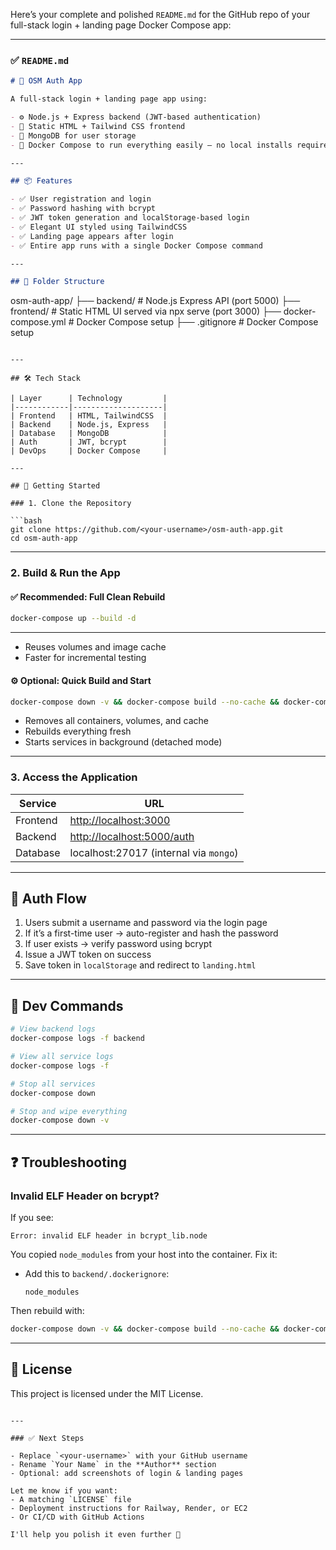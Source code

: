 Here’s your complete and polished `README.md` for the GitHub repo of your full-stack login + landing page Docker Compose app:

---

### ✅ `README.md`

```markdown
# 🧠 OSM Auth App

A full-stack login + landing page app using:

- ⚙️ Node.js + Express backend (JWT-based authentication)
- 🎨 Static HTML + Tailwind CSS frontend
- 🍃 MongoDB for user storage
- 🐳 Docker Compose to run everything easily — no local installs required

---

## 📦 Features

- ✅ User registration and login
- ✅ Password hashing with bcrypt
- ✅ JWT token generation and localStorage-based login
- ✅ Elegant UI styled using TailwindCSS
- ✅ Landing page appears after login
- ✅ Entire app runs with a single Docker Compose command

---

## 📁 Folder Structure

```

osm-auth-app/
├── backend/           # Node.js Express API (port 5000)
├── frontend/          # Static HTML UI served via npx serve (port 3000)
├── docker-compose.yml # Docker Compose setup
├── .gitignore         # Docker Compose setup


````

---

## 🛠️ Tech Stack

| Layer      | Technology         |
|------------|--------------------|
| Frontend   | HTML, TailwindCSS  |
| Backend    | Node.js, Express   |
| Database   | MongoDB            |
| Auth       | JWT, bcrypt        |
| DevOps     | Docker Compose     |

---

## 🚀 Getting Started

### 1. Clone the Repository

```bash
git clone https://github.com/<your-username>/osm-auth-app.git
cd osm-auth-app
````

---

### 2. Build & Run the App

#### ✅ Recommended: Full Clean Rebuild

```bash
docker-compose up --build -d
```
---

* Reuses volumes and image cache
* Faster for incremental testing

#### ⚙️ Optional: Quick Build and Start

```bash
docker-compose down -v && docker-compose build --no-cache && docker-compose up -d
```

* Removes all containers, volumes, and cache
* Rebuilds everything fresh
* Starts services in background (detached mode)

---

### 3. Access the Application

| Service  | URL                                                      |
| -------- | -------------------------------------------------------- |
| Frontend | [http://localhost:3000](http://localhost:3000)           |
| Backend  | [http://localhost:5000/auth](http://localhost:5000/auth) |
| Database | localhost:27017 (internal via `mongo`)                   |

---

## 🔐 Auth Flow

1. Users submit a username and password via the login page
2. If it’s a first-time user → auto-register and hash the password
3. If user exists → verify password using bcrypt
4. Issue a JWT token on success
5. Save token in `localStorage` and redirect to `landing.html`

---

## 🧪 Dev Commands

```bash
# View backend logs
docker-compose logs -f backend

# View all service logs
docker-compose logs -f

# Stop all services
docker-compose down

# Stop and wipe everything
docker-compose down -v
```

---

## ❓ Troubleshooting

### Invalid ELF Header on bcrypt?

If you see:

```
Error: invalid ELF header in bcrypt_lib.node
```

You copied `node_modules` from your host into the container. Fix it:

* Add this to `backend/.dockerignore`:

  ```
  node_modules
  ```

Then rebuild with:

```bash
docker-compose down -v && docker-compose build --no-cache && docker-compose up -d
```

---



## 📜 License

This project is licensed under the MIT License.

```

---

### ✅ Next Steps

- Replace `<your-username>` with your GitHub username
- Rename `Your Name` in the **Author** section
- Optional: add screenshots of login & landing pages

Let me know if you want:
- A matching `LICENSE` file
- Deployment instructions for Railway, Render, or EC2
- Or CI/CD with GitHub Actions

I'll help you polish it even further 🚀
```

